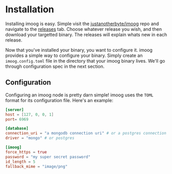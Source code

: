 # Installation

Installing imoog is easy. Simple visit the [justanotherbyte/imoog](https://github.com/justanotherbyte/imoog) repo and navigate to the
[releases](https://github.com/justanotherbyte/imoog/releases) tab. Choose whatever release you wish, and then download your targetted binary. The releases will explain whats new in each release.

Now that you've installed your binary, you want to configure it. imoog provides a simple way to configure your binary. Simply create an `imoog.config.toml` file in the directory that your imoog binary lives. We'll go through configuration spec in the next section.

## Configuration

Configuring an imoog node is pretty darn simple! imoog uses the `TOML` format for its configuration file. Here's an example:

```toml title="imoog.config.toml"
[server]
host = [127, 0, 0, 1]
port= 6969

[database]
connection_uri = "a mongodb connection uri" # or a postgres connection uri
driver = "mongo" # or postgres

[imoog]
force_https = true
password = "my super secret password"
id_length = 5
fallback_mime = "image/png"
```